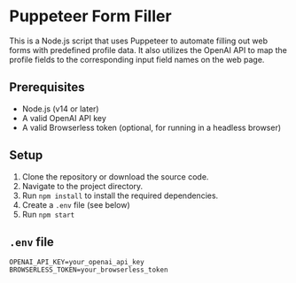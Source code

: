 # Puppeteer Form Filler

This is a Node.js script that uses Puppeteer to automate filling out web forms with predefined profile data. It also utilizes the OpenAI API to map the profile fields to the corresponding input field names on the web page.

## Prerequisites

- Node.js (v14 or later)
- A valid OpenAI API key
- A valid Browserless token (optional, for running in a headless browser)

## Setup

1. Clone the repository or download the source code.
2. Navigate to the project directory.
3. Run `npm install` to install the required dependencies.
4. Create a `.env` file (see below)
5. Run `npm start`

## `.env` file

```
OPENAI_API_KEY=your_openai_api_key
BROWSERLESS_TOKEN=your_browserless_token
```

